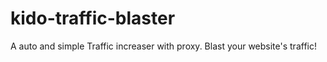# kido-traffic-blaster
A  auto and simple Traffic  increaser with proxy. Blast your website's traffic!
